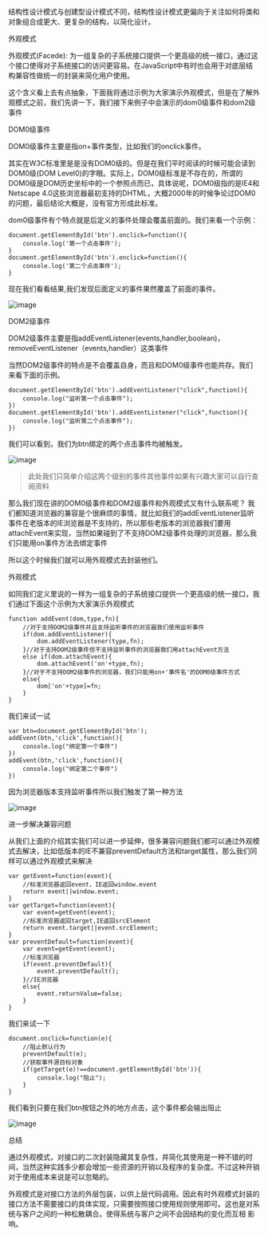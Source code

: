 结构性设计模式与创建型设计模式不同，结构性设计模式更偏向于关注如何将类和对象组合成更大、更复杂的结构，以简化设计。

外观模式

外观模式(Facede): 为一组复杂的子系统接口提供一个更高级的统一接口，通过这个接口使得对子系统接口的访问更容易。在JavaScript中有时也会用于对底层结构兼容性做统一的封装来简化用户使用。

这个含义看上去有点抽象，下面我将通过示例为大家演示外观模式，但是在了解外观模式之前，我们先讲一下，我们接下来例子中会演示的dom0级事件和dom2级事件

DOM0级事件

DOM0级事件主要是指on+事件类型，比如我们的onclick事件。

其实在W3C标准里是是没有DOM0级的。但是在我们平时阅读的时候可能会读到DOM0级(DOM Level0)的字眼。实际上，DOM0级标准是不存在的，所谓的DOM0级是DOM历史坐标中的一个参照点而已，具体说呢，DOM0级指的是IE4和Netscape 4.0这些浏览器最初支持的DHTML，大概2000年的时候争论过DOM0的问题，最后结论大概是，没有官方形成此标准。

dom0级事件有个特点就是后定义的事件处理会覆盖前面的。我们来看一个示例：

```
document.getElementById('btn').onclick=function(){
    console.log('第一个点击事件');
}
document.getElementById('btn').onclick=function(){
    console.log('第二个点击事件');
}
```

现在我们看看结果,我们发现后面定义的事件果然覆盖了前面的事件。

![image](http://ow2n75eab.bkt.clouddn.com/774226-20170821214541871-661421470.png)

DOM2级事件

DOM2级事件主要是指addEventListener(events,handler,boolean)，removeEventListener（events,handler）这类事件

当然DOM2级事件的特点是不会覆盖自身，而且和DOM0级事件也能共存。我们来看下面的示例。

```
document.getElementById('btn').addEventListener("click",function(){
    console.log("监听第一个点击事件");
})
document.getElementById('btn').addEventListener("click",function(){
    console.log("监听第二个点击事件");
})
```

我们可以看到，我们为btn绑定的两个点击事件均被触发。

![image](http://ow2n75eab.bkt.clouddn.com/774226-20170821214554058-1115314505.png)

> 此处我们只简单介绍这两个级别的事件其他事件如果有兴趣大家可以自行查阅资料

那么我们现在讲的DOM0级事件和DOM2级事件和外观模式又有什么联系呢？
我们都知道浏览器的兼容是个很麻烦的事情，就比如我们的addEventListener监听事件在老版本的IE浏览器是不支持的，所以那些老版本的浏览器我们要用attachEvent来实现，当然如果碰到了不支持DOM2级事件处理的浏览器，那么我们只能用on事件方法去绑定事件

所以这个时候我们就可以用外观模式去封装他们。

外观模式

如同我们定义里说的一样为一组复杂的子系统接口提供一个更高级的统一接口，我们通过下面这个示例为大家演示外观模式

```
function addEvent(dom,type,fn){
    //对于支持DOM2级事件并且支持监听事件的浏览器我们使用监听事件
    if(dom.addEventListener){
        dom.addEventListener(type,fn);
    }//对于支持DOM2级事件但不支持监听事件的浏览器我们用attachEvent方法
    else if(dom.attachEvent){
        dom.attachEvent('on'+type,fn);
    }//对于不支持DOM2级事件的浏览器，我们只能用on+'事件名'的DOM0级事件方式
    else{
        dom['on'+type]=fn;
    }
}
```

我们来试一试

```
var btn=document.getElementById('btn');
addEvent(btn,'click',function(){
    console.log("绑定第一个事件")
})
addEvent(btn,'click',function(){
    console.log("绑定第二个事件")
})
```

因为浏览器版本支持监听事件所以我们触发了第一种方法

![image](http://ow2n75eab.bkt.clouddn.com/774226-20170821214629683-2077840275.png)

进一步解决兼容问题

从我们上面的介绍其实我们可以进一步延伸，很多兼容问题我们都可以通过外观模式去解决，比如低版本的IE不兼容preventDefault方法和target属性，那么我们同样可以通过外观模式来解决

```
var getEvent=function(event){
    //标准浏览器返回event，IE返回window.event
    return event||window.event;
}
var getTarget=function(event){
    var event=getEvent(event);
    //标准浏览器返回target,IE返回srcElement
    return event.target||event.srcElement;
}
var preventDefault=function(event){
    var event=getEvent(event);
    //标准浏览器
    if(event.preventDefault){
        event.preventDefault();
    }//IE浏览器
    else{
        event.returnValue=false;
    }
}
```

我们来试一下

```
document.onclick=function(e){
    //阻止默认行为
    preventDefault(e);
    //获取事件源目标对象
    if(getTarget(e)!==document.getElementById('btn')){
        console.log("阻止");
    }
}
```

我们看到只要在我们btn按钮之外的地方点击，这个事件都会输出阻止

![image](http://ow2n75eab.bkt.clouddn.com/774226-20170821214615136-1142131845.png)

总结

通过外观模式，对接口的二次封装隐藏其复杂性，并简化其使用是一种不错的时间，当然这种实践多少都会增加一些资源的开销以及程序的复杂度。不过这种开销对于使用成本来说是可以忽略的。

外观模式是对接口方法的外层包装，以供上层代码调用。因此有时外观模式封装的接口方法不需要接口的具体实现，只需要按照接口使用规则使用即可。这也是对系统与客户之间的一种松散耦合。使得系统与客户之间不会因结构的变化而互相 影响。